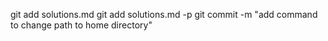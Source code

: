 git add solutions.md
git add solutions.md -p
git commit -m "add command to change path to home directory"
